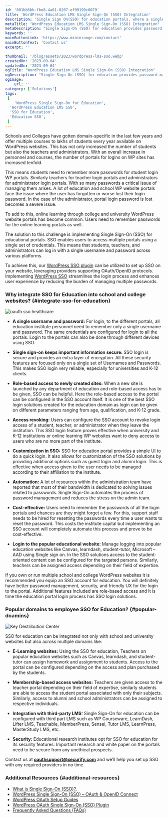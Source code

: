 ```yaml
---
id: '801bb5bb-fbe8-4a01-8207-ef99199c0079'
title: 'WordPress Education LMS Single Sign-On (SSO) Integration'
description: 'Single Sign On(SSO) for education portals, where a single password gives access to multiple portals. Students, Teachers, and Admins can log in using the same single username and password.'
metaTitle: "WordPress Education LMS Single Sign-On (SSO) Integration"
metaDescription: "Single Sign-On (SSO) for education provides password management for school, college, and educational WordPress websites with Role assigning and memberships."
keywords: ''
mainButtonLink: 'https://www.miniorange.com/contact'
mainButtonText: 'Contact us'
excerpt: ''

thumbnail: '/blog/assets/2023/wordpress-lms-sso.webp'
createdOn: '2023-09-04'
updatedOn: '2023-09-04'
ogTitle: "WordPress Education LMS Single Sign-On (SSO) Integration"
ogDescription: "Single Sign-On (SSO) for education provides password management for school, college, and educational WordPress websites with Role assigning and memberships."
ogImage:
    url: ''
category: ['Solutions']
tags:
 [
	'WordPress Single Sign-On for Education',
  'WordPress Education LMS SSO',
  'SSO for Education',
  'Education SSO',
 ]
---
```


Schools and Colleges have gotten domain-specific in the last few years and offer multiple courses to lakhs of students every year available on WordPress websites. This has not only increased the number of students but also the teachers and administrators. With an overall increase in personnel and courses, the number of portals for logins on WP sites has increased tenfold.

This means students need to remember more passwords for student login WP portals. Similarly teachers for teacher login portals and administrators for administrator login portals. With so many passwords a critical issue of managing them arises. A lot of education and school WP website portals face the issue where the user has forgotten or worse lost their login password. In the case of the administrator, portal login password is lost becomes a severe issue.

To add to this, online learning through college and university WordPress website portals has become common. Users need to remember passwords for the online learning portals as well.

The solution to this challenge is implementing Single Sign-On (SSO) for educational portals. SSO enables users to access multiple portals using a single set of credentials. This means that students, teachers, and administrators can log in with a single username and password across various platforms.

To achieve this, our [WordPress SSO plugin](https://wordpress.org/plugins/miniorange-login-with-eve-online-google-facebook/) can be utilized to set up SSO on your website, leveraging providers supporting OAuth/OpenID protocols. Implementing [WordPress SSO](https://plugins.miniorange.com/wordpress-sso) streamlines the login process and enhances user experience by reducing the burden of managing multiple passwords.


### Why integrate SSO for Education into school and college websites? {#integrate-sso-for-education}

![oauth sso healthcare](/blog/assets/2023/wordpress-lms-sso-integrate.webp)

- **A single username and password:** For login, to the different portals, all education institute personnel need to remember only a single username and password. The same credentials are configured for login to all the portals. Login to the portals can also be done through different devices using SSO.

- **Single sign-on keeps important information secure:** SSO login is secure and provides an extra layer of encryption. All these security features are focused only on a single set of Usernames and Passwords. This makes SSO login very reliable, especially for universities and K-12 clients.

- **Role-based access to newly created sites:** When a new site is launched by any department of education and role-based access has to be given, SSO can be helpful. Here the role-based access to the portal can be configured in the SSO account itself. It is one of the best SSO login solutions created for the education domain as login can be given on different parameters ranging from age, qualification, and K-12 grade.

- **Access revoking:** Users can configure the SSO account to revoke login access of a student, teacher, or administrator when they leave the institution. This SSO login feature proves effective when university and K-12 institutions or online learning WP websites want to deny access to users who are no more part of the institute.

- **Customization in SSO:** SSO for education portal provides a simple UI to do a quick login. It also allows for customization of the SSO solutions by providing additional options such as guest login and alumni login. This is effective when access given to the user needs to be managed according to their affiliation to the institute.

- **Automation:** A lot of resources within the administration team have reported that most of their bandwidth is dedicated to solving issues related to passwords. Single Sign-On automates the process of password management and reduces the stress on the admin team.

- **Cost-effective:** Users need to remember the passwords of all the login portals and chances are they might forget a few. For this, support staff needs to be hired for resetting the passwords every time a user wants to reset the password. This costs the institute capital but implementing an SSO account will completely automate this process and prove to be cost-effective.

- **Login to the popular educational website:** Manage logging into popular education websites like Canvas, learndash, student-tutor, Microsoft – AAD using Single sign on. In the SSO solutions access to the student-oriented content can be configured for the targeted persons. Similarly, teachers can be assigned access depending on their field of expertise.

If you own or run multiple school and college WordPress websites it is recommended you equip an SSO account for education. You will definitely have better password management, security, and friendly UX for the login to the portal. Additional features included are role-based access and It is time the education portal login process has SSO login solutions.


### Popular domains to employee SSO for Education?  {#popular-doamins}

![Key Destribution Center](/blog/assets/2023/wordpress-lms-sso-domains.webp)

SSO for education can be integrated not only with school and university websites but also across multiple domains like:

- **E-Learning websites:** Using the SSO for education, Teachers on popular education websites such as Canvas, learndash, and student-tutor can assign homework and assignment to students. Access to the portal can be configured depending on the access and plan purchased by the students.

- **Membership-based access websites:** Teachers are given access to the teacher portal depending on their field of expertise, similarly students are able to access the student portal associated with only their subjects. Similarly, access to alumni and school administrators can be assigned to respective individuals.

- **Integration with third-party LMS:** Single Sign-On for education can be configured with third part LMS such as WP Courseware, LearnDash, Lifter LMS, Teachable, MemberPress, Sensei, Tutor LMS, LearnPress, MasterStudy LMS, etc. 

- **Security:** Educational research institutes opt for SSO for education for its security features. Important research and white paper on the portals need to be secure from any unethical prospects.


Contact us at **[oauthsupport@xecurify.com](mailto:oauthsupport@xecurify.com)** and we’ll help you set up SSO with any required providers in no time.

### Additional Resources {#additional-resources}

- [What is Single Sign-On (SSO)?](https://www.miniorange.com/products/single-sign-on-sso).
- [WordPress Single Sign-On (SSO) – OAuth & OpenID Connect](https://plugins.miniorange.com/wordpress-sso)
- [WordPress OAuth Setup Guides](https://plugins.miniorange.com/wordpress-single-sign-on-sso-with-oauth-openid-connect)
- [WordPress OAuth Single Sign-On (SSO) Plugin](https://wordpress.org/plugins/miniorange-login-with-eve-online-google-facebook/)
- [Frequently Asked Questions (FAQs)](https://faq.miniorange.com/kb/oauth-openid-connect/)